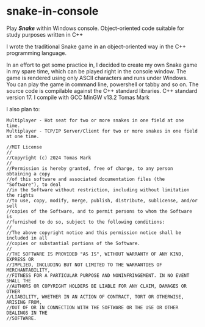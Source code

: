 # snake-in-console

Play ***Snake*** within Windows console.
Object-oriented code suitable for study purposes written in C++

I wrote the traditional Snake game in an object-oriented way in the C++ programming language.

In an effort to get some practice in, I decided to create my own Snake game in my spare time, which can be played right in the console window. The game is rendered using only ASCII characters and runs under Windows. You can play the game in command line, powershell or tabby and so on. The source code is compilable against the C++ standard libraries. C++ standard version 17. I compile with GCC MinGW v13.2
Tomas Mark

I also plan to:

    Multiplayer - Hot seat for two or more snakes in one field at one time.
    Multiplayer - TCP/IP Server/Client for two or more snakes in one field at one time.

```
//MIT License
//
//Copyright (c) 2024 Tomas Mark
//
//Permission is hereby granted, free of charge, to any person obtaining a copy
//of this software and associated documentation files (the "Software"), to deal
//in the Software without restriction, including without limitation the rights
//to use, copy, modify, merge, publish, distribute, sublicense, and/or sell
//copies of the Software, and to permit persons to whom the Software is
//furnished to do so, subject to the following conditions:
//
//The above copyright notice and this permission notice shall be included in all
//copies or substantial portions of the Software.
//
//THE SOFTWARE IS PROVIDED "AS IS", WITHOUT WARRANTY OF ANY KIND, EXPRESS OR
//IMPLIED, INCLUDING BUT NOT LIMITED TO THE WARRANTIES OF MERCHANTABILITY,
//FITNESS FOR A PARTICULAR PURPOSE AND NONINFRINGEMENT. IN NO EVENT SHALL THE
//AUTHORS OR COPYRIGHT HOLDERS BE LIABLE FOR ANY CLAIM, DAMAGES OR OTHER
//LIABILITY, WHETHER IN AN ACTION OF CONTRACT, TORT OR OTHERWISE, ARISING FROM,
//OUT OF OR IN CONNECTION WITH THE SOFTWARE OR THE USE OR OTHER DEALINGS IN THE
//SOFTWARE. 
```
